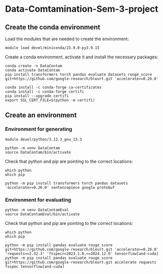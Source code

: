 # Data-Comtamination-Sem-3-project

## Create the conda environment

Load the modules that are needed to create the environment:

```shell
module load devel/miniconda/23.9.0-py3.9.15
```

Create a conda environment, activate it and install the necessary packages:

```shell
conda create -n DataContam
conda activate DataContam
pip install transformers torch pandas evaluate datasets rouge_score git+https://github.com/google-research/bleurt.git 'accelerate>=0.26.0'

conda install -c conda-forge ca-certificates
conda install -c conda-forge certifi
pip install --upgrade certifi
export SSL_CERT_FILE=$(python -m certifi)
```

## Create an environment

### Environment for generating

```shell
module devel/python/3.12.3_gnu_13.3
```

```shell
python -m venv DataContam
source DataContam/bin/activate
```

Check that python and pip are pointing to the correct locations:

```shell
which python
which pip
```

```shell
python -m pip install transformers torch pandas datasets 'accelerate>=0.26.0' sentencepiece google protobuf
```

### Environment for evaluating

```shell
python -m venv DataContamEval
source DataContamEval/bin/activate
```

Check that python and pip are pointing to the correct locations:

```shell
which python
which pip
```

```shell
python -m pip install pandas evaluate rouge_score git+https://github.com/google-research/bleurt.git 'accelerate>=0.26.0' 'requests==2.32.3' 'fsspec>=2023.1.0,<=2024.12.0' tensorflow[and-cuda]
python -m pip install pandas evaluate rouge_score git+https://github.com/google-research/bleurt.git accelerate requests fsspec tensorflow[and-cuda]

```
